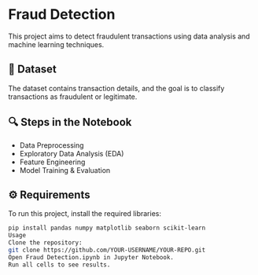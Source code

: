 # Fraud Detection  

This project aims to detect fraudulent transactions using data analysis and machine learning techniques.  

## 📌 Dataset  
The dataset contains transaction details, and the goal is to classify transactions as fraudulent or legitimate.  

## 🔍 Steps in the Notebook  
- Data Preprocessing  
- Exploratory Data Analysis (EDA)  
- Feature Engineering  
- Model Training & Evaluation  

## ⚙️ Requirements  
To run this project, install the required libraries:  

```bash
pip install pandas numpy matplotlib seaborn scikit-learn
Usage
Clone the repository:
git clone https://github.com/YOUR-USERNAME/YOUR-REPO.git
Open Fraud Detection.ipynb in Jupyter Notebook.
Run all cells to see results.
